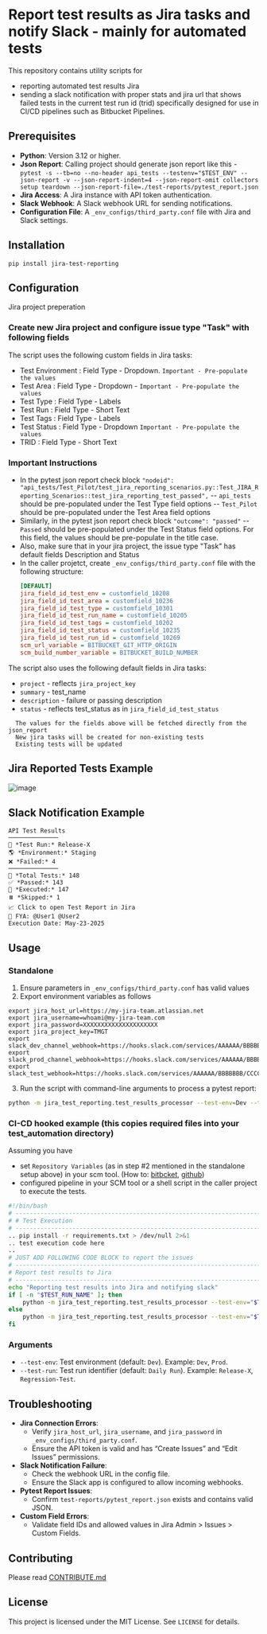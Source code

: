 # Report test results as Jira tasks and notify Slack - mainly for automated tests
This repository contains utility scripts for
- reporting automated test results Jira
- sending a slack notification with proper stats and jira url that shows failed tests in the current test run id (trid)
specifically designed for use in CI/CD pipelines such as Bitbucket Pipelines.

## Prerequisites
- **Python**: Version 3.12 or higher.
- **Json Report**: Calling project should generate json report like this - ```pytest -s --tb=no --no-header api_tests --testenv="$TEST_ENV" --json-report -v --json-report-indent=4 --json-report-omit collectors setup teardown --json-report-file=./test-reports/pytest_report.json```
- **Jira Access**: A Jira instance with API token authentication.
- **Slack Webhook**: A Slack webhook URL for sending notifications.
- **Configuration File**: A `_env_configs/third_party.conf` file with Jira and Slack settings.

## Installation
```pip install jira-test-reporting```

## Configuration
Jira project preperation
### Create new Jira project and configure issue type "Task" with following fields
The script uses the following custom fields in Jira tasks:
- Test Environment : Field Type - Dropdown. ```Important - Pre-populate the values```
- Test Area : Field Type - Dropdown - ```Important - Pre-populate the values```
- Test Type : Field Type - Labels
- Test Run : Field Type - Short Text
- Test Tags : Field Type - Labels
- Test Status : Field Type - Dropdown ```Important - Pre-populate the values```
- TRID : Field Type - Short Text
### Important Instructions
- In the pytest json report check block ```"nodeid": "api_tests/Test_Pilot/test_jira_reporting_scenarios.py::Test_JIRA_Reporting_Scenarios::test_jira_reporting_test_passed",```
-- ```api_tests``` should be pre-populated under the Test Type field options
-- ```Test_Pilot``` should be pre-populated under the Test Area field options
- Similarly, in the pytest json report check block ```"outcome": "passed"```
-- ```Passed``` should be pre-populated under the Test Status field options. For this field, the values should be pre-populate in the title case.
- Also, make sure that in your jira project, the issue type "Task" has default fields Description and Status
- In the caller projetct, create `_env_configs/third_party.conf` file with the following structure:
    ```ini
    [DEFAULT]
    jira_field_id_test_env = customfield_10208
    jira_field_id_test_area = customfield_10236
    jira_field_id_test_type = customfield_10301
    jira_field_id_test_run_name = customfield_10205
    jira_field_id_test_tags = customfield_10202
    jira_field_id_test_status = customfield_10235
    jira_field_id_test_run_id = customfield_10269
    scm_url_variable = BITBUCKET_GIT_HTTP_ORIGIN
    scm_build_number_variable = BITBUCKET_BUILD_NUMBER
    ```

The script also uses the following default fields in Jira tasks:
- `project` - reflects ```jira_project_key```
- `summary` - test_name
- `description` - failure or passing description
- `status` - reflects test_status as in ```jira_field_id_test_status```

```
  The values for the fields above will be fetched directly from the json_report
  New jira tasks will be created for non-existing tests
  Existing tests will be updated
```


## Jira Reported Tests Example
![image](https://github.com/user-attachments/assets/525b2aa7-99a8-4be9-8377-dbd260009230)


## Slack Notification Example
```
API Test Results
──────────────
🚀 *Test Run:* Release-X
🌎 *Environment:* Staging
❌ *Failed:* 4
──────────────
🧪 *Total Tests:* 148
✅ *Passed:* 143
🔄 *Executed:* 147
⏸️ *Skipped:* 1
📈 Click to open Test Report in Jira
📡 FYA: @User1 @User2
Execution Date: May-23-2025
```

## Usage
### Standalone
1. Ensure parameters in `_env_configs/third_party.conf` has valid values
2. Export environment variables as follows
```
export jira_host_url=https://my-jira-team.atlassian.net
export jira_username=whoami@my-jira-team.com
export jira_password=XXXXXXXXXXXXXXXXXXXXX
export jira_project_key=TMGT
export slack_dev_channel_webhook=https://hooks.slack.com/services/AAAAAA/BBBBBBB/CCCCCCCCC
export slack_prod_channel_webhook=https://hooks.slack.com/services/AAAAAA/BBBBBBB/CCCCCCCCC
export slack_test_webhook=https://hooks.slack.com/services/AAAAAA/BBBBBBB/CCCCCCCCC
```
3. Run the script with command-line arguments to process a pytest report:
```bash
python -m jira_test_reporting.test_results_processor --test-env=Dev --test-run=Release-X --report=sample-test-reports/pytest_report.json --notify-slack=yes
```
### CI-CD hooked example (this copies required files into your test_automation directory)
Assuming you have
- set `Repository Variables` (as in step #2 mentioned in the standalone setup above) in your scm tool. (How to: [bitbcket](https://support.atlassian.com/bitbucket-cloud/docs/variables-and-secrets/), [github](https://docs.github.com/en/actions/writing-workflows/choosing-what-your-workflow-does/store-information-in-variables))
- configured pipeline in your SCM tool or a shell script in the caller project to execute the tests.
```bash
#!/bin/bash
# -----------------------------------------------------------------------------------------
# # Test Execution
# -----------------------------------------------------------------------------------------
.. pip install -r requirements.txt > /dev/null 2>&1
.. test execution code here
..
# JUST ADD FOLLOWING CODE BLOCK to report the issues
# -----------------------------------------------------------------------------------------
# Report test results to Jira
# -----------------------------------------------------------------------------------------
echo "Reporting test results into Jira and notifying slack"
if [ -n "$TEST_RUN_NAME" ]; then
    python -m jira_test_reporting.test_results_processor --test-env="$TEST_ENV" --test-run="$TEST_RUN_NAME"
else
    python -m jira_test_reporting.test_results_processor --test-env="$TEST_ENV"
fi
```


### Arguments

- `--test-env`: Test environment (default: `Dev`). Example: `Dev`, `Prod`.
- `--test-run`: Test run identifier (default: `Daily Run`). Example: `Release-X`, `Regression-Test`.

## Troubleshooting

- **Jira Connection Errors**:
  - Verify `jira_host_url`, `jira_username`, and `jira_password` in `_env_configs/third_party.conf`.
  - Ensure the API token is valid and has “Create Issues” and “Edit Issues” permissions.
- **Slack Notification Failure**:
  - Check the webhook URL in the config file.
  - Ensure the Slack app is configured to allow incoming webhooks.
- **Pytest Report Issues**:
  - Confirm `test-reports/pytest_report.json` exists and contains valid JSON.
- **Custom Field Errors**:
  - Validate field IDs and allowed values in Jira Admin > Issues > Custom Fields.

## Contributing

Please read [CONTRIBUTE.md](https://github.com/sspatwardhan/jira-test-reporting/blob/main/CONTRIBUTE.md)

## License

This project is licensed under the MIT License. See `LICENSE` for details.
